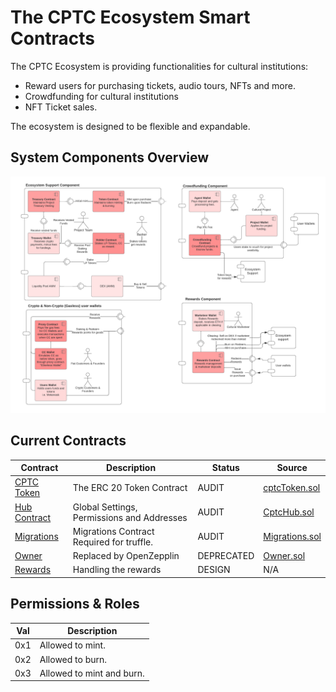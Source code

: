 # The CPTC Ecosystem Smart Contracts
The CPTC Ecosystem is providing functionalities for cultural institutions:

- Reward users for purchasing tickets, audio tours, NFTs and more.
- Crowdfunding for cultural institutions
- NFT Ticket sales.

The ecosystem is designed to be flexible and expandable.

## System Components Overview
![Ecosystem overview](img/overview.png "The ecosystem overview")

## Current Contracts
| Contract        | Description                             | Status        | Source             |
|-----------------|-----------------------------------------|---------------| -------------------|
| [CPTC Token](cptcToken.md) | The ERC 20 Token Contract | AUDIT | [cptcToken.sol](../polygon/contracts/cptcToken.sol) |
| [Hub Contract](CptcHub.md) | Global Settings, Permissions and Addresses | AUDIT | [CptcHub.sol](../polygon/contracts/CptcHub.sol) |
| [Migrations](Migrations.md) | Migrations Contract Required for truffle. | AUDIT | [Migrations.sol](../polygon/contracts/Migrations.sol) |
| [Owner](Owner.md) | Replaced by OpenZepplin | DEPRECATED | [Owner.sol](../polygon/contracts/Owner.sol) |
| [Rewards](Rewards.md) | Handling the rewards | DESIGN | N/A |

## Permissions & Roles
| Val  | Description                                              |
|----- |----------------------------------------------------------|
|  0x1 | Allowed to mint. |
|  0x2 | Allowed to burn. |
|  0x3 | Allowed to mint and burn. |
